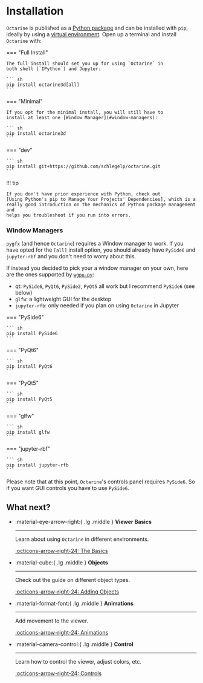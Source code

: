 # Installation

`Octarine` is published as a [Python package] and can be installed with
`pip`, ideally by using a [virtual environment]. Open up a terminal and install
`Octarine` with:

=== "Full Install"

    The full install should set you up for using `Octarine` in
    both shell (`IPython`) and Jupyter:

    ``` sh
    pip install octarine3d[all]
    ```


=== "Minimal"

    If you opt for the minimal install, you will still have to
    install at least one [Window Manager](#window-managers):

    ``` sh
    pip install octarine3d
    ```

=== "dev"

    ``` sh
    pip install git+https://github.com/schlegelp/octarine.git
    ```

!!! tip

    If you don't have prior experience with Python, check out
    [Using Python's pip to Manage Your Projects' Dependencies], which is a
    really good introduction on the mechanics of Python package management and
    helps you troubleshoot if you run into errors.

  [Python package]: https://pypi.org/project/octarine3d/
  [virtual environment]: https://realpython.com/what-is-pip/#using-pip-in-a-python-virtual-environment
  [Markdown]: https://python-markdown.github.io/
  [Using Python's pip to Manage Your Projects' Dependencies]: https://realpython.com/what-is-pip/


### Window Managers

`pygfx` (and hence `Octarine`) requires a Window manager to work. If you
have opted for the `[all]` install option, you should already have
`PySide6` and `jupyter-rbf` and you don't need to worry about this.

If instead you decided to pick your a window manager on your own, here are
the ones supported by [`wgpu-py`](https://github.com/pygfx/wgpu-py):

- qt: `PySide6`, `PyQt6`, `PySide2`, `PyQt5` all work but I recommend `PySide6` (see below)
- `glfw`: a lightweight GUI for the desktop
- `jupyter-rfb`: only needed if you plan on using `Octarine` in Jupyter

=== "PySide6"

    ``` sh
    pip install PySide6
    ```

=== "PyQt6"

    ``` sh
    pip install PyQt6
    ```

=== "PyQt5"

    ``` sh
    pip install PyQt5
    ```

=== "glfw"

    ``` sh
    pip install glfw
    ```

=== "jupyter-rbf"

    ``` sh
    pip install jupyter-rfb
    ```

Please note that at this point, `Octarine`'s controls panel requires `PySide6`. So if you want GUI controls you have to use `PySide6`.

## What next?

<div class="grid cards" markdown>

-   :material-eye-arrow-right:{ .lg .middle } __Viewer Basics__

    ---

    Learn about using `Octarine` in different environments.

    [:octicons-arrow-right-24: The Basics](intro.md)

-   :material-cube:{ .lg .middle } __Objects__

    ---

    Check out the guide on different object types.

    [:octicons-arrow-right-24: Adding Objects](objects.md)

-   :material-format-font:{ .lg .middle } __Animations__

    ---

    Add movement to the viewer.

    [:octicons-arrow-right-24: Animations](animations.md)

-   :material-camera-control:{ .lg .middle } __Control__

    ---

    Learn how to control the viewer, adjust colors, etc.

    [:octicons-arrow-right-24: Controls](controls.md)

</div>
